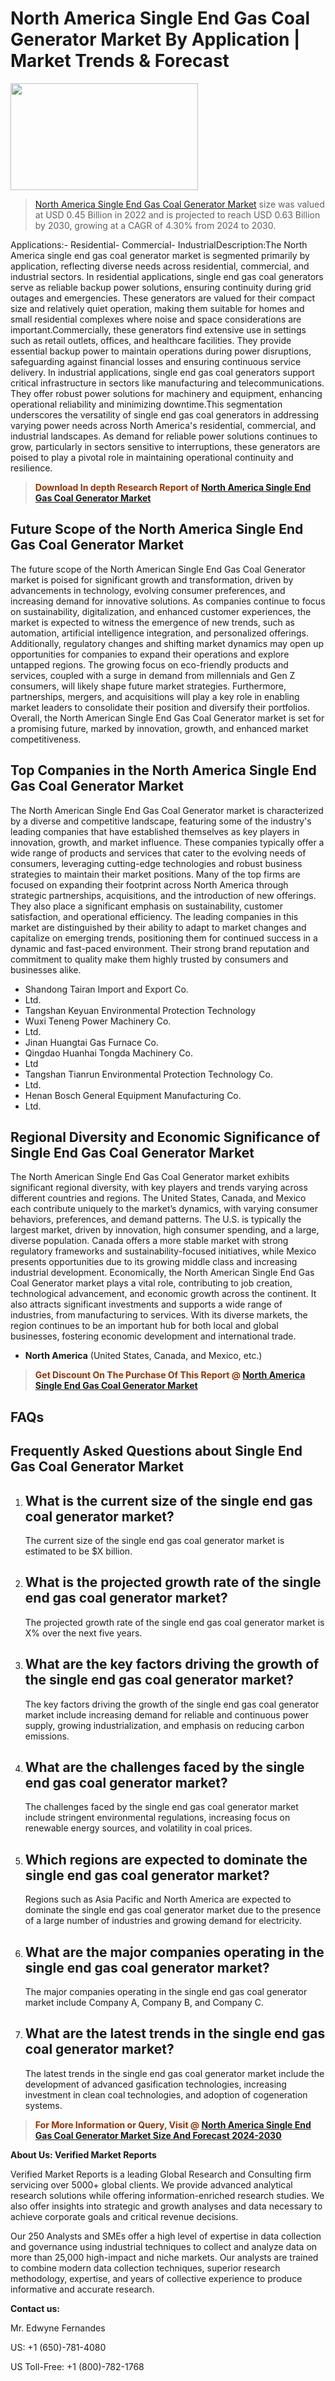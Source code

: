 <p><h1>North America Single End Gas Coal Generator Market By Application | Market Trends & Forecast</h1><p><img class="aligncenter size-medium wp-image-105565" src="https://ffe5etoiles.com/wp-content/uploads/2025/01/MST7-300x171.png" alt="" width="300" height="171" /></p><blockquote><p><a href="https://www.verifiedmarketreports.com/download-sample/?rid=298818&utm_source=Github-NA&utm_medium=387" target="_blank">North America Single End Gas Coal Generator Market</a>  size was valued at USD 0.45 Billion in 2022 and is projected to reach USD 0.63 Billion by 2030, growing at a CAGR of 4.30% from 2024 to 2030.</p></blockquote>Applications:- Residential- Commercial- IndustrialDescription:The North America single end gas coal generator market is segmented primarily by application, reflecting diverse needs across residential, commercial, and industrial sectors. In residential applications, single end gas coal generators serve as reliable backup power solutions, ensuring continuity during grid outages and emergencies. These generators are valued for their compact size and relatively quiet operation, making them suitable for homes and small residential complexes where noise and space considerations are important.Commercially, these generators find extensive use in settings such as retail outlets, offices, and healthcare facilities. They provide essential backup power to maintain operations during power disruptions, safeguarding against financial losses and ensuring continuous service delivery. In industrial applications, single end gas coal generators support critical infrastructure in sectors like manufacturing and telecommunications. They offer robust power solutions for machinery and equipment, enhancing operational reliability and minimizing downtime.This segmentation underscores the versatility of single end gas coal generators in addressing varying power needs across North America's residential, commercial, and industrial landscapes. As demand for reliable power solutions continues to grow, particularly in sectors sensitive to interruptions, these generators are poised to play a pivotal role in maintaining operational continuity and resilience.</p><blockquote><p><span style="color: #993300;"><strong>Download In depth Research Report of <a href="https://www.verifiedmarketreports.com/download-sample/?rid=298818&utm_source=Github-NA&utm_medium=387">North America Single End Gas Coal Generator Market</a></strong></span></p></blockquote><h2>Future Scope of the North America Single End Gas Coal Generator Market</h2><p>The future scope of the North American Single End Gas Coal Generator market is poised for significant growth and transformation, driven by advancements in technology, evolving consumer preferences, and increasing demand for innovative solutions. As companies continue to focus on sustainability, digitalization, and enhanced customer experiences, the market is expected to witness the emergence of new trends, such as automation, artificial intelligence integration, and personalized offerings. Additionally, regulatory changes and shifting market dynamics may open up opportunities for companies to expand their operations and explore untapped regions. The growing focus on eco-friendly products and services, coupled with a surge in demand from millennials and Gen Z consumers, will likely shape future market strategies. Furthermore, partnerships, mergers, and acquisitions will play a key role in enabling market leaders to consolidate their position and diversify their portfolios. Overall, the North American Single End Gas Coal Generator market is set for a promising future, marked by innovation, growth, and enhanced market competitiveness.</p><h2>Top Companies in the North America Single End Gas Coal Generator Market</h2><p>The North American Single End Gas Coal Generator market is characterized by a diverse and competitive landscape, featuring some of the industry's leading companies that have established themselves as key players in innovation, growth, and market influence. These companies typically offer a wide range of products and services that cater to the evolving needs of consumers, leveraging cutting-edge technologies and robust business strategies to maintain their market positions. Many of the top firms are focused on expanding their footprint across North America through strategic partnerships, acquisitions, and the introduction of new offerings. They also place a significant emphasis on sustainability, customer satisfaction, and operational efficiency. The leading companies in this market are distinguished by their ability to adapt to market changes and capitalize on emerging trends, positioning them for continued success in a dynamic and fast-paced environment. Their strong brand reputation and commitment to quality make them highly trusted by consumers and businesses alike.</p><p><ul><li>Shandong Tairan Import and Export Co. </li><li> Ltd. </li><li> Tangshan Keyuan Environmental Protection Technology </li><li> Wuxi Teneng Power Machinery Co. </li><li> Ltd. </li><li> Jinan Huangtai Gas Furnace Co. </li><li> Qingdao Huanhai Tongda Machinery Co. </li><li> Ltd </li><li> Tangshan Tianrun Environmental Protection Technology Co. </li><li> Ltd. </li><li> Henan Bosch General Equipment Manufacturing Co. </li><li> Ltd.</li></ul></p><h2>Regional Diversity and Economic Significance of Single End Gas Coal Generator Market</h2><p>The North American Single End Gas Coal Generator market exhibits significant regional diversity, with key players and trends varying across different countries and regions. The United States, Canada, and Mexico each contribute uniquely to the market’s dynamics, with varying consumer behaviors, preferences, and demand patterns. The U.S. is typically the largest market, driven by innovation, high consumer spending, and a large, diverse population. Canada offers a more stable market with strong regulatory frameworks and sustainability-focused initiatives, while Mexico presents opportunities due to its growing middle class and increasing industrial development. Economically, the North American Single End Gas Coal Generator market plays a vital role, contributing to job creation, technological advancement, and economic growth across the continent. It also attracts significant investments and supports a wide range of industries, from manufacturing to services. With its diverse markets, the region continues to be an important hub for both local and global businesses, fostering economic development and international trade.</p><ul>    <li><strong>North America</strong> (United States, Canada, and Mexico, etc.)</li></ul><blockquote><p><span style="color: #993300;"><strong>Get Discount On The Purchase Of This Report @ <a href="https://www.verifiedmarketreports.com/ask-for-discount/?rid=298818&utm_source=Github-NA&utm_medium=387">North America Single End Gas Coal Generator Market</a></strong></span></p></blockquote><h2>FAQs</h2><p>    <h2>Frequently Asked Questions about Single End Gas Coal Generator Market</h1>    <ol>      <li>        <h2>What is the current size of the single end gas coal generator market?</div><div></h2>        <p>The current size of the single end gas coal generator market is estimated to be $X billion.</p>      </li>      <li>        <h2>What is the projected growth rate of the single end gas coal generator market?</div><div></h2>        <p>The projected growth rate of the single end gas coal generator market is X% over the next five years.</p>      </li>      <li>        <h2>What are the key factors driving the growth of the single end gas coal generator market?</div><div></h2>        <p>The key factors driving the growth of the single end gas coal generator market include increasing demand for reliable and continuous power supply, growing industrialization, and emphasis on reducing carbon emissions.</p>      </li>      <li>        <h2>What are the challenges faced by the single end gas coal generator market?</div><div></h2>        <p>The challenges faced by the single end gas coal generator market include stringent environmental regulations, increasing focus on renewable energy sources, and volatility in coal prices.</p>      </li>      <li>        <h2>Which regions are expected to dominate the single end gas coal generator market?</div><div></h2>        <p>Regions such as Asia Pacific and North America are expected to dominate the single end gas coal generator market due to the presence of a large number of industries and growing demand for electricity.</p>      </li>      <li>        <h2>What are the major companies operating in the single end gas coal generator market?</div><div></h2>        <p>The major companies operating in the single end gas coal generator market include Company A, Company B, and Company C.</p>      </li>      <li>        <h2>What are the latest trends in the single end gas coal generator market?</div><div></h2>        <p>The latest trends in the single end gas coal generator market include the development of advanced gasification technologies, increasing investment in clean coal technologies, and adoption of cogeneration systems.</p>      </li>    </ol>  </body></html></p><blockquote><p><span style="color: #993300;"><strong>For More Information or Query, Visit @ <a href="https://www.verifiedmarketreports.com/product/single-end-gas-coal-generator-market/">North America Single End Gas Coal Generator Market Size And Forecast 2024-2030</a></strong></span></p></blockquote><p><strong>About Us: Verified Market Reports</strong></p><p>Verified Market Reports is a leading Global Research and Consulting firm servicing over 5000+ global clients. We provide advanced analytical research solutions while offering information-enriched research studies. We also offer insights into strategic and growth analyses and data necessary to achieve corporate goals and critical revenue decisions.</p><p>Our 250 Analysts and SMEs offer a high level of expertise in data collection and governance using industrial techniques to collect and analyze data on more than 25,000 high-impact and niche markets. Our analysts are trained to combine modern data collection techniques, superior research methodology, expertise, and years of collective experience to produce informative and accurate research.</p><p><strong>Contact us:</strong></p><p>Mr. Edwyne Fernandes</p><p>US: +1 (650)-781-4080</p><p>US Toll-Free: +1 (800)-782-1768</p>
 
